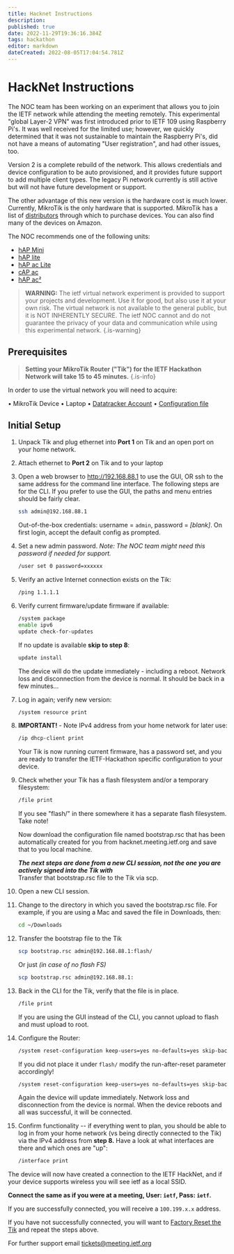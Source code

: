 ```yaml
---
title: Hacknet Instructions
description: 
published: true
date: 2022-11-29T19:36:16.384Z
tags: hackathon
editor: markdown
dateCreated: 2022-08-05T17:04:54.781Z
---
```


# HackNet Instructions

The NOC team has been working on an experiment that allows you to join the IETF network while attending the meeting remotely. This experimental "global Layer-2 VPN" was first introduced prior to IETF 109 using Raspberry Pi's. It was well received for the limited use; however, we quickly determined that it was not sustainable to maintain the Raspberry Pi's, did not have a means of automating "User registration", and had other issues, too.

Version 2 is a complete rebuild of the network. This allows credentials and device configuration to be auto provisioned, and it provides future support to add multiple client types. The legacy Pi network currently is still active but will not have future development or support. 

The other advantage of this new version is the hardware cost is much lower. Currently, MikroTik is the only hardware that is supported. MikroTik has a list of [distributors](https://mikrotik.com/buy) through which to purchase devices. You can also find many of the devices on Amazon. 

The NOC recommends one of the following units:

- [hAP Mini](https://mikrotik.com/product/RB931-2nD)
- [hAP lite](https://mikrotik.com/product/RB941-2nD)
- [hAP ac Lite](https://mikrotik.com/product/RB952Ui-5ac2nD)
- [cAP ac](https://mikrotik.com/product/RBcAP2nD)
- [hAP ac²](https://mikrotik.com/product/hap_ac2)

> **WARNING:** The ietf virtual network experiment is provided to support your projects and development. Use it for good, but also use it at your own risk. The virtual network is not available to the general public, but it is NOT INHERENTLY SECURE. The ietf NOC cannot and do not guarantee the privacy of your data and communication while using this experimental network.
{.is-warning}

## Prerequisites

 
> **Setting your MikroTik Router ("Tik") for the IETF Hackathon Network will take 15 to 45 minutes.** 
{.is-info}

In order to use the virtual network you will need to acquire:

• MikroTik Device
• Laptop 
• [Datatracker Account](https://datatracker.ietf.org/accounts/create/)
• [Configuration file](https://hacknet.meeting.ietf.org)

## Initial Setup

1.  Unpack Tik and plug ethernet into **Port 1** on Tik and an open port on your home network.

1.  Attach ethernet to **Port 2** on Tik and to your laptop

1.  Open a web browser to http://192.168.88.1 to use the GUI, OR ssh to the same address for the command line interface. The following steps are for the CLI. If you prefer to use the GUI, the paths and menu entries should be fairly clear.

    ```sh
    ssh admin@192.168.88.1
    ```

	Out-of-the-box credentials: username = `admin`, password = *[blank]*. On first login, accept the default config as prompted.

1.  Set a new admin password. *Note: The NOC team might need this password if needed for support.*
    ```sh
    /user set 0 password=xxxxxx
    ```
  
1. Verify an active Internet connection exists on the Tik:

    ```sh
    /ping 1.1.1.1
    ```

1. Verify current firmware/update firmware if available:

    ```sh
    /system package
    enable ipv6
    update check-for-updates
    ```

	If no update is available **skip to step 8**:

    ```sh
    update install
    ```
    
	The device will do the update immediately - including a reboot. Network loss and disconnection from the device is normal. It should be back in a few minutes...

1. Log in again; verify new version:

    ```sh
    /system resource print
    ```

1. **IMPORTANT!** - Note IPv4 address from your home network for later use:

    ```sh
    /ip dhcp-client print
    ```
    
	Your Tik is now running current firmware, has a password set, and you are ready to transfer the IETF-Hackathon specific configuration to your device.

1. Check whether your Tik has a flash filesystem and/or a temporary filesystem:

    ```sh
    /file print
    ```

	If you see "flash/" in there somewhere it has a separate flash filesystem. Take note!

	Now download the configuration file named bootstrap.rsc that has been automatically created for you from hacknet.meeting.ietf.org and save that to you local machine.

	***The next steps are done from a new CLI session, not the one you are actively signed into the Tik with***  
	Transfer that bootstrap.rsc file to the Tik via scp.

1. Open a new CLI session. 

1. Change to the directory in which you saved the bootstrap.rsc file. For example, if you are using a Mac and saved the file in Downloads, then:

    ```bash
    cd ~/Downloads
    ```

1. Transfer the bootstrap file to the Tik

    ```bash
    scp bootstrap.rsc admin@192.168.88.1:flash/
    ```


	Or just *(in case of no flash FS)*

    ```bash
    scp bootstrap.rsc admin@192.168.88.1:
    ```

1. Back in the CLI for the Tik, verify that the file is in place.

    ```sh
    /file print
    ```

	If you are using the GUI instead of the CLI, you cannot upload to flash and must upload to root.

1. Configure the Router:

    ```sh
    /system reset-configuration keep-users=yes no-defaults=yes skip-backup=yes run-after-reset=flash/bootstrap.rsc
    ```

	If you did not place it under `flash/` modify the run-after-reset parameter accordingly!

    ```sh
    /system reset-configuration keep-users=yes no-defaults=yes skip-backup=yes run-after-reset=bootstrap.rsc
    ```
	Again the device will update immediately. Network loss and disconnection from the device is normal. When the device reboots and all was successful, it will be connected. 

1. Confirm functionality -- if everything went to plan, you should be able to log in from your home network (vs being directly connected to the Tik) via the IPv4 address from **step 8.** Have a look at what interfaces are there and which ones are "up":

    ```sh
    /interface print
    ```

The device will now have created a connection to the IETF HackNet, and if your device supports wireless you will see ietf as a local SSID. 

**Connect the same as if you were at a meeting, User: `ietf`, Pass: `ietf`.**

If you are successfully connected, you will receive a `100.199.x.x` address. 

If you have not successfully connected, you will want to [Factory Reset the Tik](https://wiki.mikrotik.com/wiki/Manual:Reset) and repeat the steps above. 

For further support email tickets@meeting.ietf.org